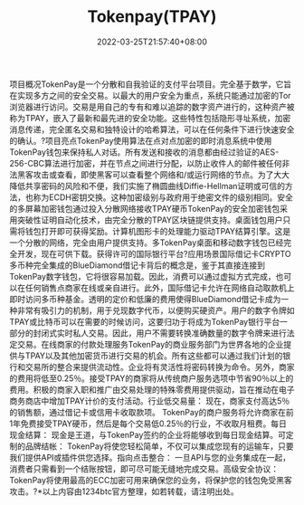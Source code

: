 ﻿---
weight: 
title: "Tokenpay(TPAY)"
description: "TokenPay是一个分散和自我验证的支付平台"
date: 2022-03-25T21:57:40+08:00
lastmod: 2022-03-25T16:45:40+08:00
draft: false
authors: ["Metabd"]
featuredImage: "tokenpaytpay.webp"
link: ""
tags: ["数字代币","Tokenpay(TPAY)"]
categories: ["navigation"]
navigation: ["数字代币"]
lightgallery: true
toc: true
pinned: false
recommend: false
recommend1: false
---
项目概况TokenPay是一个分散和自我验证的支付平台项目。完全基于数学，它旨在实现多方之间的安全交易。以最大的用户安全为重点，系统只能通过加密的Tor浏览器进行访问。交易是用自己的专有和难以追踪的数字资产进行的，这种资产被称为TPAY，嵌入了最新和最先进的安全功能。这些特性包括隐形寻址系统，加密消息传递，完全匿名交易和独特设计的哈希算法，可以在任何条件下进行快速安全的确认。?项目亮点TokenPay使用算法在点对点加密的即时消息系统中使用TokenPay钱包来保持私人对话。所有发送和接收的消息都由经过验证的AES-256-CBC算法进行加密，并在节点之间进行分配，以防止收件人的邮件被任何非法黑客攻击或查看，即使黑客可以查看整个网络和/或运行网络的节点。为了大大降低共享密码的风险和不便，我们实施了椭圆曲线Diffie-Hellman证明或可信的方法，也称为ECDH密钥交换。这种加密级别与政府用于绝密文件的级别相同。安全的多屏幕加密钱包通过投入分散网络接收TPAY硬币TokenPay的安全加密钱包采用突破性证明自动化技术，由完全分散的TPAY区块链提供支持。桌面钱包用户只需将钱包打开即可获得奖励。计算机图形卡的处理能力驱动TPAY结算引擎。这是一个分散的网络，完全由用户提供支持。多TokenPay桌面和移动数字钱包已经完全开发，现在可供下载。获得许可的国际银行平台?应用场景国际借记卡CRYPTO多币种完全集成的BlueDiamond借记卡背后的概念是，鉴于其直接连接到TokenPay数字钱包，它将很容易加载。因此，消费可以通过虚拟方式完成，也可以在任何销售点商家在线或亲自进行。此外，国际借记卡允许在网络自动取款机上即时访问多币种基金。透明的定价和低廉的费用使得BlueDiamond借记卡成为一种非常有吸引力的机制，用于兑现数字代币，以便购买硬资产。用户的数字令牌如TPAY或比特币可以在需要的时候访问，这要归功于将成为TokenPay银行平台一部分的封闭式实时私人交易。因此，用户不需要转换准确数量的数字令牌来进行法定交易。在线商家的付款处理服务TokenPay的商业服务部门为世界各地的企业提供与TPAY以及其他加密货币进行交易的机会。所有这些都可以通过我们计划的银行和交易所的整合来提供流动性。企业将有灵活性将密码转换为命令。另外，商家的费用将低至0.25％。接受TPAY的商家将从传统商户服务选项中节省90％以上的费用。积极的商家入职和推广由交易处理的特殊零费用提供驱动，旨在推动在电子商务商店中增加TPAY计价的支付活动。行业低交易量：
现在，商家支付高达5％的销售额，通过借记卡或信用卡收取款项。
TokenPay的商户服务将允许商家在前1年免费接受TPAY硬币，然后是每个交易低0.25％的行业，不收取月租费。每日现金结算：
现金是王道，与TokenPay签约的企业将能够收到每日现金结算。可定制的品牌结帐：
TokenPay将使您轻松简单，不仅可以集成您现有的运输车，只要我们提供API或插件供您选择。指向点击整合：
一旦API与您的业务集成在一起，消费者只需看到一个结账按钮，即可尽可能无缝地完成交易。高级安全协议：
TokenPay将使用最高的ECC加密可用来确保您的业务，将保护您的钱包免受黑客攻击。?*以上内容由1234btc官方整理，如若转载，请注明出处。
